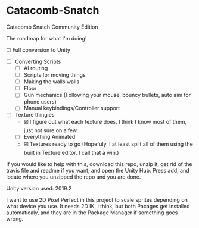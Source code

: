 Catacomb-Snatch
===============

Catacomb Snatch Community Edition

The roadmap for what I'm doing!

☐ Full conversion to Unity
  - ☐ Converting Scripts
    - ☐ AI routing
    - ☐ Scripts for moving things
    - ☐ Making the walls walls
    - ☐ Floor
    - ☐ Gun mechanics (Following your mouse, bouncy bullets, auto aim for phone users)
    - ☐ Manual keybindings/Controller support
  - ☐ Texture thingies
    - ☑️ I figure out what each texture does. I think I know most of them, just not sure on a few.
    - ☐ Everything Animated
    - ☑️ Textures ready to go (Hopefuly. I at least split all of them using the built in Texture editor. I call that a win.)
    
If you would like to help with this, download this repo, unzip it, get rid of the travis file and readme if you want, and open the Unity Hub. Press add, and locate where you unzipped the repo and you are done.

Unity version used: 2019.2

I want to use 2D Pixel Perfect in this project to scale sprites depending on what device you use. It needs 2D IK, I think, but both Pacages get installed automaticaly, and they are in the Package Manager if something goes wrong.
